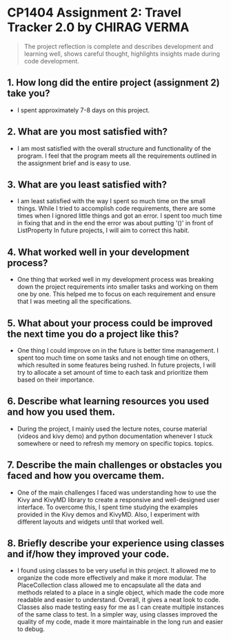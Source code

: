 # CP1404 Assignment 2: Travel Tracker 2.0 by CHIRAG VERMA

> The project reflection is complete and describes development and learning well, shows careful thought, highlights
> insights made during code development.

## 1. How long did the entire project (assignment 2) take you?

- I spent approximately 7-8 days on this project.

## 2. What are you most satisfied with?

- I am most satisfied with the overall structure and functionality of the program. I feel that the program meets all the
  requirements outlined in the assignment brief and is easy to use.

## 3. What are you least satisfied with?

- I am least satisfied with the way I spent so much time on the small things. While I tried to accomplish code
  requirements, there are some times when I ignored little things and got an error. I spent too much time in fixing that
  and in the end the error was about putting '()' in front of ListProperty In future projects, I will
  aim to correct this habit.

## 4. What worked well in your development process?

- One thing that worked well in my development process was breaking down the project requirements into smaller tasks and
  working on them one by one. This helped me to focus on each requirement and ensure that I was meeting all the
  specifications.

## 5. What about your process could be improved the next time you do a project like this?

- One thing I could improve on in the future is better time management. I spent too much time on some tasks and not
  enough time on others, which resulted in some features being rushed. In future projects, I will try to allocate a set
  amount
  of time to each task and prioritize them based on their importance.

## 6. Describe what learning resources you used and how you used them.

- During the project, I mainly used the lecture notes, course material (videos and kivy demo) and python documentation
  whenever I stuck somewhere or need to refresh my memory on specific topics.
  topics.

## 7. Describe the main challenges or obstacles you faced and how you overcame them.

- One of the main challenges I faced was understanding how to use the Kivy and KivyMD library to create a responsive and
  well-designed user interface. To overcome this, I spent time studying the examples provided in the Kivy demos and
  KivyMD. Also, I experiment with different layouts and widgets until that worked well.

## 8. Briefly describe your experience using classes and if/how they improved your code.

- I found using classes to be very useful in this project. It allowed me to organize the code more effectively and make
  it more modular. The PlaceCollection class allowed me to encapsulate all the data and methods related to a place in a
  single object, which made the code more readable and easier to understand. Overall, it gives a neat look to code.
  Classes also made testing easy for me as I can create multiple instances of the same class to test. In a simpler way, using classes improved
  the quality of my code, made it more maintainable in the long run and easier to debug.